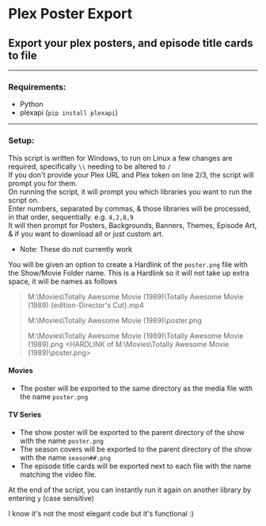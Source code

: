 # Plex Poster Export
## Export your plex posters, and episode title cards to file
---
### Requirements:
- Python
- plexapi (`pip install plexapi`)
---

### Setup:
This script is written for Windows, to run on Linux a few changes are required, specifically `\\` needing to be altered to `/`      
If you don't provide your Plex URL and Plex token on line 2/3, the script will prompt you for them.   
On running the script, it will prompt you which libraries you want to run the script on.     
Enter numbers, separated by commas, & those libraries will be processed, in that order, sequentially. e.g. `4,2,8,9`     
It will then prompt for Posters, Backgrounds, Banners, Themes, Episode Art, & if you want to download all or just custom art.   
 - Note: These do not currently work
 
You will be given an option to create a Hardlink of the `poster.png` file with the Show/Movie Folder name. This is a Hardlink so it will not take up extra space, it will be names as follows
> M:\Movies\Totally Awesome Movie (1989)\Totally Awesome Movie (1989)  {edition-Director's Cut}.mp4
> 
> M:\Movies\Totally Awesome Movie (1989)\poster.png
> 
> M:\Movies\Totally Awesome Movie (1989)\Totally Awesome Movie (1989).png <HARDLINK of M:\Movies\Totally Awesome Movie (1989)\poster.png>

#### Movies
- The poster will be exported to the same directory as the media file with the name `poster.png`

#### TV Series
- The show poster will be exported to the parent directory of the show with the name `poster.png`
- The season covers will be exported to the parent directory of the show with the name `season##.png`
- The episode title cards will be exported next to each file with the name matching the video file.

At the end of the script, you can instantly run it again on another library by entering `y` (case sensitive)


I know it's not the most elegant code but it's functional :)
